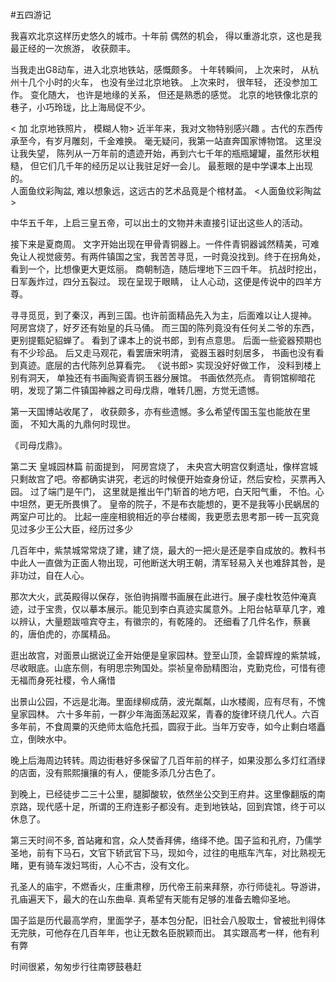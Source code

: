 #五四游记


我喜欢北京这样历史悠久的城市。十年前 
偶然的机会， 得以重游北京，这也是我最正经的一次旅游， 收获颇丰。

当我走出G8动车，进入北京地铁站，感慨颇多。 十年转瞬间， 上次来时， 从杭州十几个小时的火车， 也没有坐过北京地铁。 上次来时， 很年轻， 还没参加工作。  变化随大，  也许是地缘的关系， 但还是熟悉的感觉。 北京的地铁像北京的巷子，小巧玲珑，比上海局促不少。


<  加 北京地铁照片，  模糊人物>
近半年来，我对文物特别感兴趣 。古代的东西传承至今，有岁月雕刻，千金难换。 毫无疑问，我第一站直奔国家博物馆。 这里没让我失望， 陈列从一万年前的遗迹开始，再到六七千年的瓶瓶罐罐，虽然形状粗糙， 但它们几千年的经历足以让我驻足好一会儿。 最惹眼的是中学课本上出现的。	
人面鱼纹彩陶盆, 难以想象远，这远古的艺术品竟是个棺材盖。
<人面鱼纹彩陶盆>

中华五千年，上启三皇五帝，可以出土的文物并未直接引证出这些人的活动。 

接下来是夏商周。  文字开始出现在甲骨青铜器上。一件件青铜器诚然精美，可难免让人视觉疲劳。有两件镇国之宝，我苦苦寻觅，一时竟没找到。终于在拐角处，看到一个，比想像更大更炫丽。 商朝制造，随后埋地下三四千年。 抗战时挖出，日军轰炸过，四分五裂过。 现在呈现于眼睛， 让人心动，这便是传说中的四羊方尊。

寻寻觅觅，到了秦汉，再到三国。也许前面精品先入为主，后面难以让人提神。 阿房宫烧了，好歹还有始皇的兵马俑。  而三国的陈列竟没有任何关二爷的东西，更别提甄妃貂蝉了。 看到了课本上的说书郎，到有点意思。 后面一些瓷器预期也有不少珍品。 后又走马观花，看罢唐宋明清， 瓷器玉器时刻居多， 书画也没有看到真迹。底层的古代陈列总算看完。
《说书郎>
实现没好好做工作， 没料到楼上别有洞天， 单独还有书画陶瓷青铜玉器分展馆。 书画依然亮点。 青铜馆柳暗花明，发现了第二件镇国神器之司母戊鼎，唯转几圈，方觉无遗憾。

第一天国博站收尾了， 收获颇多，亦有些遗憾。多么希望传国玉玺也能放在里面， 不知大禹的九鼎何时现世。 

《司母戊鼎》。


第二天  皇城园林篇
前面提到， 阿房宫烧了， 未央宫大明宫仅剩遗址，像样宫城只剩故宫了吧。帝都确实讲究，老远的时候便开始查身份证，然后安检，买票再入园。 过了端门是午门， 这里就是推出午门斩首的地方吧，白天阳气重， 不怕。心中坦然，更无所畏惧了。  皇帝的院子，不是布衣能想的，更不是我等小民蜗居的两室户可比的。  比起一座座相貌相近的亭台楼阁，我更愿去思考那一砖一瓦究竟见过多少王公大臣，经历过多少



 

几百年中，紫禁城常常烧了建，建了烧，最大的一把火是还是李自成放的。教科书中此人一直做为正面人物出现，可他断送大明王朝，清军轻易入关也难辞其咎，是非功过，自在人心。

那次大火，武英殿得以保存，张伯驹捐赠书画展在此进行。展子虔杜牧范仲淹真迹，过于宝贵，仅以摹本展示。能见到李白真迹实属意外。上阳台帖草草几字，难以辨认，大量题跋喧宾夺主，有徽宗的，有乾隆的。
还细看了几件名作，蔡襄的，唐伯虎的，亦属精品。

逛出故宫，对面景山据说辽金开始便是皇家园林。登至山顶，金碧辉煌的紫禁城，尽收眼底。山底东侧，有明思宗殉国处。崇祯皇帝励精图治，克勤克俭，可惜有德无福而身死社稷，令人痛惜

出景山公园，不远是北海。里面绿柳成荫，波光粼粼，山水楼阁，应有尽有，不愧皇家园林。 六十多年前，一群少年海面荡起双桨，青春的旋律环绕几代人。六百多年前，不食周粟的灭绝师太临危托孤，圆寂于此。当年万安寺，如今止剩白塔矗立，倒映水中。

晚上后海周边转转。周边街巷好多保留了几百年前的样子，如果没那么多灯红酒绿的店面，没有熙熙攘攘的有人，便能多添几分古色了。

到晚上，已经徒步二三十公里，腿脚酸软，依然坐公交到王府井。这里像翻版的南京路，现代感十足，所谓的王府连影子都没有。走到地铁站，回到宾馆，终于可以休息了。

第三天时间不多, 首站雍和宫，众人焚香拜佛，络绎不绝。国子监和孔府，乃儒学圣地，前有下马石，文官下轿武官下马，现如今，过往的电瓶车汽车，对比熟视无睹，更有骑车泼妇骂街，人心不古，没有文化。

孔圣人的庙宇，不燃香火，庄重肃穆，历代帝王前来拜祭，亦行师徒礼。导游讲，孔庙遍天下，最大的在山东曲阜. 真希望有天能有足够的准备去瞻仰圣地。

国子监是历代最高学府，里面学子，基本包分配，旧社会八股取士，曾被批判得体无完肤，可他存在几百年年，也让无数名臣脱颖而出。 其实跟高考一样，他有利有弊

时间很紧，匆匆步行往南锣鼓巷赶


